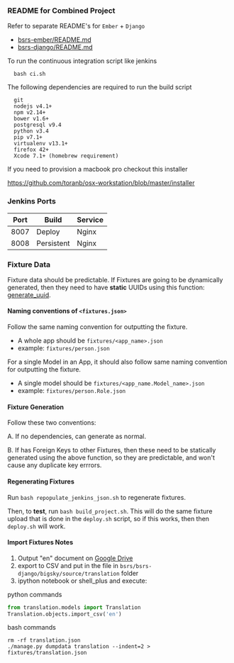 ### README for Combined Project

Refer to separate README's for `Ember` + `Django`

- [bsrs-ember/README.md](https://github.com/bigskytech/bsrs/blob/master/bsrs-ember/README.md)
- [bsrs-django/README.md](https://github.com/bigskytech/bsrs/blob/master/bsrs-django/README.md)

To run the continuous integration script like jenkins

```
  bash ci.sh
```

The following dependencies are required to run the build script

```
  git
  nodejs v4.1+
  npm v2.14+
  bower v1.6+
  postgresql v9.4
  python v3.4
  pip v7.1+
  virtualenv v13.1+
  firefox 42+
  Xcode 7.1+ (homebrew requirement)
```

If you need to provision a macbook pro checkout this installer

https://github.com/toranb/osx-workstation/blob/master/installer


### Jenkins Ports

| Port | Build      | Service |
| ---- | ---------- | ------- |
| 8007 | Deploy     | Nginx   |
| 8008 | Persistent | Nginx   |


### Fixture Data

Fixture data should be predictable.  If Fixtures are going to be dynamically generated, then they need to have **static** UUIDs using this function: [generate_uuid](https://github.com/bigskytech/bsrs/blob/master/bsrs-django/bigsky/utils/helpers.py).

#### Naming conventions of `<fixtures.json>`

Follow the same naming convention for outputting the fixture.
  - A whole app should be `fixtures/<app_name>.json`
  - example: `fixtures/person.json`

For a single Model in an App, it should also follow same naming convention for outputting the fixture.
  - A single model should be `fixtures/<app_name.Model_name>.json`
  - example: `fixtures/person.Role.json`

#### Fixture Generation

Follow these two conventions:

A. If no dependencies, can generate as normal.

B. If has Foreign Keys to other Fixtures, then these need to be statically generated using the above function, so they are predictable, and won't cause any duplicate key errrors.


#### Regenerating Fixtures

Run `bash repopulate_jenkins_json.sh` to regenerate fixtures.

Then, to **test**, run `bash build_project.sh`.  This will do the same fixture upload that is done in the `deploy.sh` script, so if this works, then then `deploy.sh` will work.


#### Import Fixtures Notes

1. Output "en" document on [Google Drive](https://drive.google.com/drive/folders/0B7dl5Hhfqk0NfkZWUndwVEFzR2RhTUNPRnFRcVA1UVNWTEUxUEFyaU5ZSVpFeHBFMUZBeTg)
2. export to CSV and put in the file in `bsrs/bsrs-django/bigsky/source/translation` folder
3. ipython notebook or shell_plus and execute:

python commands

```python
from translation.models import Translation
Translation.objects.import_csv('en')
```

bash commands
```
rm -rf translation.json
./manage.py dumpdata translation --indent=2 > fixtures/translation.json
```